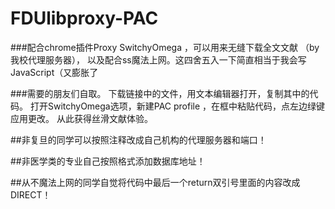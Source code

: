 # FDUlibproxy-PAC
###配合chrome插件Proxy SwitchyOmega ，可以用来无缝下载全文文献 （by我校代理服务器）， 以及配合ss魔法上网。这四舍五入一下简直相当于我会写JavaScript（又膨胀了

###需要的朋友们自取。
		下载链接中的文件，用文本编辑器打开，复制其中的代码。
		打开SwitchyOmega选项，新建PAC profile ，在框中粘贴代码，点左边绿键应用更改。
		从此获得丝滑文献体验。

##非复旦的同学可以按照注释改成自己机构的代理服务器和端口！

##非医学类的专业自己按照格式添加数据库地址！

##从不魔法上网的同学自觉将代码中最后一个return双引号里面的内容改成DIRECT！
